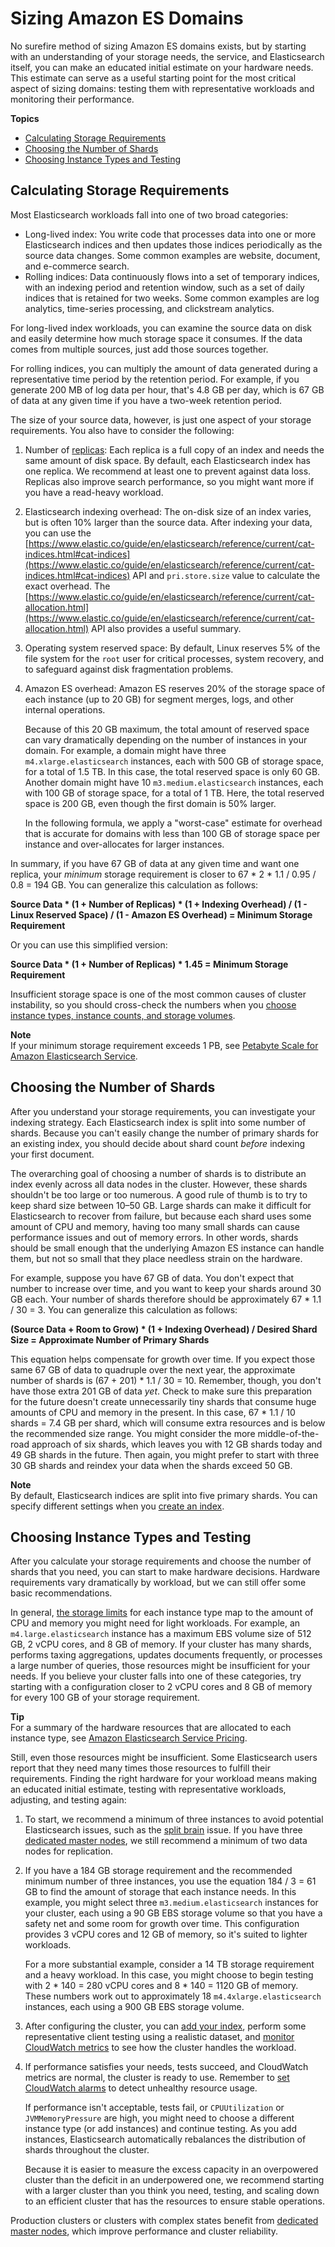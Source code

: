 # Sizing Amazon ES Domains<a name="sizing-domains"></a>

No surefire method of sizing Amazon ES domains exists, but by starting with an understanding of your storage needs, the service, and Elasticsearch itself, you can make an educated initial estimate on your hardware needs\. This estimate can serve as a useful starting point for the most critical aspect of sizing domains: testing them with representative workloads and monitoring their performance\.

**Topics**
+ [Calculating Storage Requirements](#aes-bp-storage)
+ [Choosing the Number of Shards](#aes-bp-sharding)
+ [Choosing Instance Types and Testing](#aes-bp-instances)

## Calculating Storage Requirements<a name="aes-bp-storage"></a>

Most Elasticsearch workloads fall into one of two broad categories:
+ Long\-lived index: You write code that processes data into one or more Elasticsearch indices and then updates those indices periodically as the source data changes\. Some common examples are website, document, and e\-commerce search\.
+ Rolling indices: Data continuously flows into a set of temporary indices, with an indexing period and retention window, such as a set of daily indices that is retained for two weeks\. Some common examples are log analytics, time\-series processing, and clickstream analytics\.

For long\-lived index workloads, you can examine the source data on disk and easily determine how much storage space it consumes\. If the data comes from multiple sources, just add those sources together\.

For rolling indices, you can multiply the amount of data generated during a representative time period by the retention period\. For example, if you generate 200 MB of log data per hour, that's 4\.8 GB per day, which is 67 GB of data at any given time if you have a two\-week retention period\.

The size of your source data, however, is just one aspect of your storage requirements\. You also have to consider the following:

1. Number of [replicas](https://www.elastic.co/guide/en/elasticsearch/reference/current/_basic_concepts.html#getting-started-shards-and-replicas): Each replica is a full copy of an index and needs the same amount of disk space\. By default, each Elasticsearch index has one replica\. We recommend at least one to prevent against data loss\. Replicas also improve search performance, so you might want more if you have a read\-heavy workload\.

1. Elasticsearch indexing overhead: The on\-disk size of an index varies, but is often 10% larger than the source data\. After indexing your data, you can use the [https://www.elastic.co/guide/en/elasticsearch/reference/current/cat-indices.html#cat-indices](https://www.elastic.co/guide/en/elasticsearch/reference/current/cat-indices.html#cat-indices) API and `pri.store.size` value to calculate the exact overhead\. The [https://www.elastic.co/guide/en/elasticsearch/reference/current/cat-allocation.html](https://www.elastic.co/guide/en/elasticsearch/reference/current/cat-allocation.html) API also provides a useful summary\.

1. Operating system reserved space: By default, Linux reserves 5% of the file system for the `root` user for critical processes, system recovery, and to safeguard against disk fragmentation problems\.

1. Amazon ES overhead: Amazon ES reserves 20% of the storage space of each instance \(up to 20 GB\) for segment merges, logs, and other internal operations\.

   Because of this 20 GB maximum, the total amount of reserved space can vary dramatically depending on the number of instances in your domain\. For example, a domain might have three `m4.xlarge.elasticsearch` instances, each with 500 GB of storage space, for a total of 1\.5 TB\. In this case, the total reserved space is only 60 GB\. Another domain might have 10 `m3.medium.elasticsearch` instances, each with 100 GB of storage space, for a total of 1 TB\. Here, the total reserved space is 200 GB, even though the first domain is 50% larger\.

   In the following formula, we apply a "worst\-case" estimate for overhead that is accurate for domains with less than 100 GB of storage space per instance and over\-allocates for larger instances\.

In summary, if you have 67 GB of data at any given time and want one replica, your *minimum* storage requirement is closer to 67 \* 2 \* 1\.1 / 0\.95 / 0\.8 = 194 GB\. You can generalize this calculation as follows:

**Source Data \* \(1 \+ Number of Replicas\) \* \(1 \+ Indexing Overhead\) / \(1 \- Linux Reserved Space\) / \(1 \- Amazon ES Overhead\) = Minimum Storage Requirement**

Or you can use this simplified version:

**Source Data \* \(1 \+ Number of Replicas\) \* 1\.45 = Minimum Storage Requirement**

Insufficient storage space is one of the most common causes of cluster instability, so you should cross\-check the numbers when you [choose instance types, instance counts, and storage volumes](#aes-bp-instances)\.

**Note**  
If your minimum storage requirement exceeds 1 PB, see [Petabyte Scale for Amazon Elasticsearch Service](petabyte-scale.md)\.

## Choosing the Number of Shards<a name="aes-bp-sharding"></a>

After you understand your storage requirements, you can investigate your indexing strategy\. Each Elasticsearch index is split into some number of shards\. Because you can't easily change the number of primary shards for an existing index, you should decide about shard count *before* indexing your first document\.

The overarching goal of choosing a number of shards is to distribute an index evenly across all data nodes in the cluster\. However, these shards shouldn't be too large or too numerous\. A good rule of thumb is to try to keep shard size between 10–50 GB\. Large shards can make it difficult for Elasticsearch to recover from failure, but because each shard uses some amount of CPU and memory, having too many small shards can cause performance issues and out of memory errors\. In other words, shards should be small enough that the underlying Amazon ES instance can handle them, but not so small that they place needless strain on the hardware\.

For example, suppose you have 67 GB of data\. You don't expect that number to increase over time, and you want to keep your shards around 30 GB each\. Your number of shards therefore should be approximately 67 \* 1\.1 / 30 = 3\. You can generalize this calculation as follows:

 **\(Source Data \+ Room to Grow\) \* \(1 \+ Indexing Overhead\) / Desired Shard Size = Approximate Number of Primary Shards**

This equation helps compensate for growth over time\. If you expect those same 67 GB of data to quadruple over the next year, the approximate number of shards is \(67 \+ 201\) \* 1\.1 / 30 = 10\. Remember, though, you don't have those extra 201 GB of data *yet*\. Check to make sure this preparation for the future doesn't create unnecessarily tiny shards that consume huge amounts of CPU and memory in the present\. In this case, 67 \* 1\.1 / 10 shards = 7\.4 GB per shard, which will consume extra resources and is below the recommended size range\. You might consider the more middle\-of\-the\-road approach of six shards, which leaves you with 12 GB shards today and 49 GB shards in the future\. Then again, you might prefer to start with three 30 GB shards and reindex your data when the shards exceed 50 GB\.

**Note**  
By default, Elasticsearch indices are split into five primary shards\. You can specify different settings when you [create an index](es-indexing.md#es-indexing-intro)\.

## Choosing Instance Types and Testing<a name="aes-bp-instances"></a>

After you calculate your storage requirements and choose the number of shards that you need, you can start to make hardware decisions\. Hardware requirements vary dramatically by workload, but we can still offer some basic recommendations\.

In general, [the storage limits](aes-limits.md) for each instance type map to the amount of CPU and memory you might need for light workloads\. For example, an `m4.large.elasticsearch` instance has a maximum EBS volume size of 512 GB, 2 vCPU cores, and 8 GB of memory\. If your cluster has many shards, performs taxing aggregations, updates documents frequently, or processes a large number of queries, those resources might be insufficient for your needs\. If you believe your cluster falls into one of these categories, try starting with a configuration closer to 2 vCPU cores and 8 GB of memory for every 100 GB of your storage requirement\.

**Tip**  
For a summary of the hardware resources that are allocated to each instance type, see [Amazon Elasticsearch Service Pricing](https://aws.amazon.com/elasticsearch-service/pricing/)\.

Still, even those resources might be insufficient\. Some Elasticsearch users report that they need many times those resources to fulfill their requirements\. Finding the right hardware for your workload means making an educated initial estimate, testing with representative workloads, adjusting, and testing again:

1. To start, we recommend a minimum of three instances to avoid potential Elasticsearch issues, such as the [split brain](https://www.elastic.co/guide/en/elasticsearch/reference/current/modules-node.html#split-brain) issue\. If you have three [dedicated master nodes](es-managedomains-dedicatedmasternodes.md), we still recommend a minimum of two data nodes for replication\.

1. If you have a 184 GB storage requirement and the recommended minimum number of three instances, you use the equation 184 / 3 = 61 GB to find the amount of storage that each instance needs\. In this example, you might select three `m3.medium.elasticsearch` instances for your cluster, each using a 90 GB EBS storage volume so that you have a safety net and some room for growth over time\. This configuration provides 3 vCPU cores and 12 GB of memory, so it's suited to lighter workloads\.

   For a more substantial example, consider a 14 TB storage requirement and a heavy workload\. In this case, you might choose to begin testing with 2 \* 140 = 280 vCPU cores and 8 \* 140 = 1120 GB of memory\. These numbers work out to approximately 18 `m4.4xlarge.elasticsearch` instances, each using a 900 GB EBS storage volume\.

1. After configuring the cluster, you can [add your index](es-indexing.md), perform some representative client testing using a realistic dataset, and [monitor CloudWatch metrics](es-managedomains.md#es-managedomains-cloudwatchmetrics) to see how the cluster handles the workload\.

1. If performance satisfies your needs, tests succeed, and CloudWatch metrics are normal, the cluster is ready to use\. Remember to [set CloudWatch alarms](cloudwatch-alarms.md) to detect unhealthy resource usage\.

   If performance isn't acceptable, tests fail, or `CPUUtilization` or `JVMMemoryPressure` are high, you might need to choose a different instance type \(or add instances\) and continue testing\. As you add instances, Elasticsearch automatically rebalances the distribution of shards throughout the cluster\.

   Because it is easier to measure the excess capacity in an overpowered cluster than the deficit in an underpowered one, we recommend starting with a larger cluster than you think you need, testing, and scaling down to an efficient cluster that has the resources to ensure stable operations\.

Production clusters or clusters with complex states benefit from [dedicated master nodes](es-managedomains-dedicatedmasternodes.md), which improve performance and cluster reliability\.